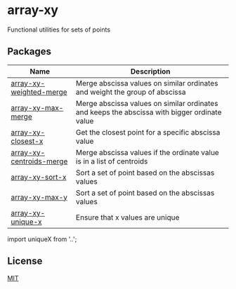 # array-xy

Functional utilities for sets of points

## Packages
| Name | Description |
| ---- | ---- |
| [array-xy-weighted-merge](./packages/array-xy-weighted-merge) | Merge abscissa values on similar ordinates and weight the group of abscissa |
| [array-xy-max-merge](./packages/array-xy-max-merge) | Merge abscissa values on similar ordinates and keeps the abscissa with bigger ordinate value |
| [array-xy-closest-x](./packages/array-xy-closest-x) | Get the closest point for a specific abscissa value |
| [array-xy-centroids-merge](./packages/array-xy-centroids-merge) | Merge abscissa values if the ordinate value is in a list of centroids |
| [array-xy-sort-x](./packages/array-xy-sort-x) | Sort a set of point based on the abscissas values |
| [array-xy-max-y](./packages/array-xy-max-y) | Sort a set of point based on the abscissas values |
| [array-xy-unique-x](./packages/array-xy-unique-x) | Ensure that x values are unique |

import uniqueX from '..';


## License
 
  [MIT](./LICENSE)